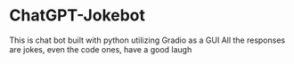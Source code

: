 # ChatGPT-Jokebot

This is chat bot built with python utilizing Gradio as a GUI
All the responses are jokes, even the code ones, have a good laugh

